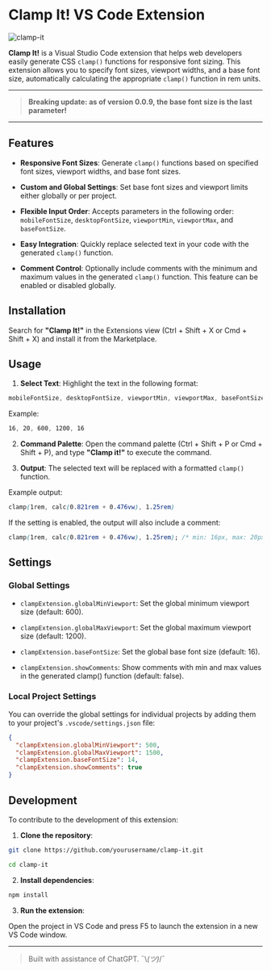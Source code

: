 # Clamp It! VS Code Extension

![clamp-it](https://github.com/user-attachments/assets/f987b3b2-68bd-4b24-8372-f610f8e4b41f)

**Clamp It!** is a Visual Studio Code extension that helps web developers easily generate CSS `clamp()` functions for responsive font sizing. This extension allows you to specify font sizes, viewport widths, and a base font size, automatically calculating the appropriate `clamp()` function in rem units.

---

> **Breaking update: as of version 0.0.9, the base font size is the last parameter!**

---

## Features

- **Responsive Font Sizes**: Generate `clamp()` functions based on specified font sizes, viewport widths, and base font sizes.

- **Custom and Global Settings**: Set base font sizes and viewport limits either globally or per project.

- **Flexible Input Order**: Accepts parameters in the following order: `mobileFontSize`, `desktopFontSize`, `viewportMin`, `viewportMax`, and `baseFontSize`.

- **Easy Integration**: Quickly replace selected text in your code with the generated `clamp()` function.

- **Comment Control**: Optionally include comments with the minimum and maximum values in the generated `clamp()` function. This feature can be enabled or disabled globally.

## Installation

Search for **"Clamp It!"** in the Extensions view (Ctrl + Shift + X or Cmd + Shift + X) and install it from the Marketplace.

## Usage

1. **Select Text**: Highlight the text in the following format:

```css
mobileFontSize, desktopFontSize, viewportMin, viewportMax, baseFontSize
```

Example:

```css
16, 20, 600, 1200, 16
```

2. **Command Palette**: Open the command palette (Ctrl + Shift + P or Cmd + Shift + P), and type **"Clamp it!"** to execute the command.

3. **Output**: The selected text will be replaced with a formatted `clamp()` function.

Example output:

```css
clamp(1rem, calc(0.821rem + 0.476vw), 1.25rem)
```

If the setting is enabled, the output will also include a comment:

```css
clamp(1rem, calc(0.821rem + 0.476vw), 1.25rem); /* min: 16px, max: 20px */
```

## Settings

### Global Settings

- `clampExtension.globalMinViewport`: Set the global minimum viewport size (default: 600).

- `clampExtension.globalMaxViewport`: Set the global maximum viewport size (default: 1200).

- `clampExtension.baseFontSize`: Set the global base font size (default: 16).

- `clampExtension.showComments`: Show comments with min and max values in the generated clamp() function (default: false).

### Local Project Settings

You can override the global settings for individual projects by adding them to your project's `.vscode/settings.json` file:

```json
{
  "clampExtension.globalMinViewport": 500,
  "clampExtension.globalMaxViewport": 1500,
  "clampExtension.baseFontSize": 14,
  "clampExtension.showComments": true
}
```

## Development

To contribute to the development of this extension:

1. **Clone the repository**:

```sh
git clone https://github.com/yourusername/clamp-it.git

cd clamp-it
```

2. **Install dependencies**:

```sh
npm install
```

3. **Run the extension**:

Open the project in VS Code and press F5 to launch the extension in a new VS Code window.

---

> Built with assistance of ChatGPT. ¯\\_(ツ)_/¯
